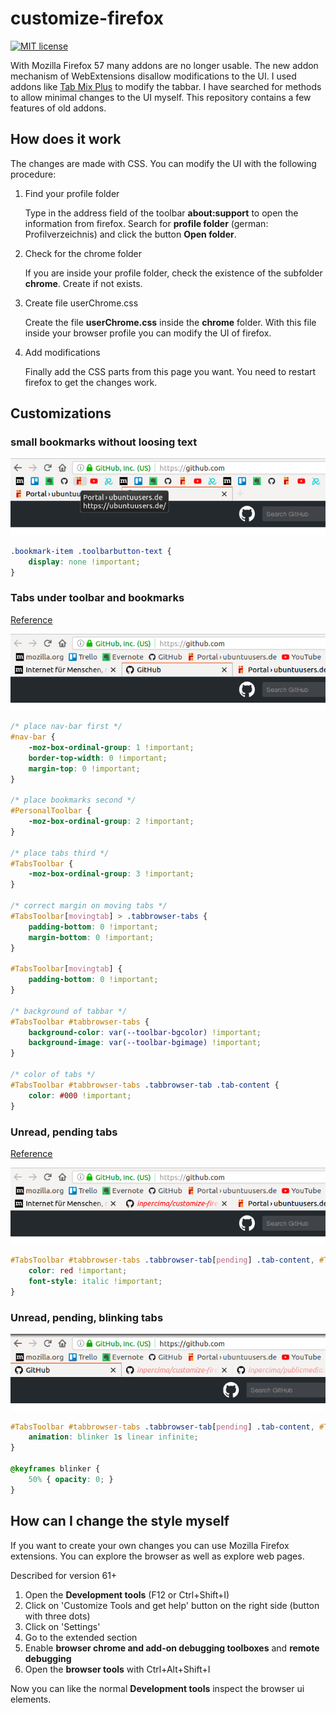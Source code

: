 # customize-firefox

[![MIT license](https://img.shields.io/badge/license-MIT-blue.svg)](./LICENSE.md)

With Mozilla Firefox 57 many addons are no longer usable.
The new addon mechanism of WebExtensions disallow modifications to the UI.
I used addons like [Tab Mix Plus](https://addons.mozilla.org/de/firefox/addon/tab-mix-plus/) to modify the tabbar.
I have searched for methods to allow minimal changes to the UI myself.
This repository contains a few features of old addons.

## How does it work

The changes are made with CSS.
You can modify the UI with the following procedure:

1. Find your profile folder

   Type in the address field of the toolbar **about:support** to open the information from firefox.
   Search for **profile folder** (german: Profilverzeichnis) and click the button **Open folder**.

2. Check for the chrome folder

   If you are inside your profile folder, check the existence of the subfolder **chrome**.
   Create if not exists.

3. Create file userChrome.css

   Create the file **userChrome.css** inside the **chrome** folder.
   With this file inside your browser profile you can modify the UI of firefox.

4. Add modifications

   Finally add the CSS parts from this page you want.
   You need to restart firefox to get the changes work.

## Customizations

### small bookmarks without loosing text

![bookmark-small](https://github.com/inpercima/customize-firefox/blob/master/images/bookmark-small.png)

```css
.bookmark-item .toolbarbutton-text {
    display: none !important;
}
```

### Tabs under toolbar and bookmarks

[Reference](https://support.mozilla.org/de/questions/1185426)

![tab-bottom](https://github.com/inpercima/customize-firefox/blob/master/images/tab-bottom.png)

```css
/* place nav-bar first */
#nav-bar {
    -moz-box-ordinal-group: 1 !important;
    border-top-width: 0 !important;
    margin-top: 0 !important;
}

/* place bookmarks second */
#PersonalToolbar {
    -moz-box-ordinal-group: 2 !important;
}

/* place tabs third */
#TabsToolbar {
    -moz-box-ordinal-group: 3 !important;
}

/* correct margin on moving tabs */
#TabsToolbar[movingtab] > .tabbrowser-tabs {
    padding-bottom: 0 !important;
    margin-bottom: 0 !important;
}

#TabsToolbar[movingtab] {
    padding-bottom: 0 !important;
}

/* background of tabbar */
#TabsToolbar #tabbrowser-tabs {
    background-color: var(--toolbar-bgcolor) !important;
    background-image: var(--toolbar-bgimage) !important;
}

/* color of tabs */
#TabsToolbar #tabbrowser-tabs .tabbrowser-tab .tab-content {
    color: #000 !important;
}
```

### Unread, pending tabs

[Reference](https://developer.mozilla.org/en-US/docs/Mozilla/Tech/XUL/tab)

![tab-unread-pending](https://github.com/inpercima/customize-firefox/blob/master/images/tab-unread-pending.png)

```css
#TabsToolbar #tabbrowser-tabs .tabbrowser-tab[pending] .tab-content, #TabsToolbar #tabbrowser-tabs .tabbrowser-tab[unread] .tab-content {
    color: red !important;
    font-style: italic !important;
}
```

### Unread, pending, blinking tabs

![tab-unread-pending-blinking](https://github.com/inpercima/customize-firefox/blob/master/images/tab-unread-pending-blinking.gif)

```css
#TabsToolbar #tabbrowser-tabs .tabbrowser-tab[pending] .tab-content, #TabsToolbar #tabbrowser-tabs .tabbrowser-tab[unread] .tab-content {
    animation: blinker 1s linear infinite;
}

@keyframes blinker {
    50% { opacity: 0; }
}
```

## How can I change the style myself

If you want to create your own changes you can use Mozilla Firefox extensions.
You can explore the browser as well as explore web pages.

Described for version 61+

1. Open the **Development tools** (F12 or Ctrl+Shift+I)
2. Click on 'Customize Tools and get help' button on the right side (button with three dots)
3. Click on 'Settings'
4. Go to the extended section
5. Enable **browser chrome and add-on debugging toolboxes** and **remote debugging**
6. Open the **browser tools** with Ctrl+Alt+Shift+I

Now you can like the normal **Development tools** inspect the browser ui elements.
